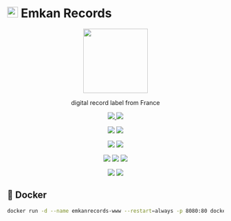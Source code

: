 # <img width=25 src="https://i.imgur.com/hDy0s9d.png"> Emkan Records

<p align=center>
    <a href="https://emkanrecords.com">
        <img width=150 src="https://i.imgur.com/hDy0s9d.png">
    </a>
</p>

<p align=center>
    digital record label from France
</p>

<p align=center>
    <a href="https://github.com/emkanrecords/emkanrecords-www">
        <img src="https://img.shields.io/github/stars/emkanrecords/emkanrecords-www?label=git">
    </a>
    <img src="https://img.shields.io/github/license/emkanrecords/emkanrecords-www">
</p>

<p align=center>
    <img src="https://img.shields.io/github/languages/count/emkanrecords/emkanrecords-www">
    <img src="https://img.shields.io/github/languages/top/emkanrecords/emkanrecords-www">
</p>

<p align=center>
    <img src="https://img.shields.io/github/v/release/emkanrecords/emkanrecords-www">
    <img src="https://api.codeclimate.com/v1/badges/d03ca633f0cac75c7520/maintainability">
</p>

<p align=center>
    <img src="https://img.shields.io/david/emkanrecords/emkanrecords-www">
    <img src="https://img.shields.io/david/dev/emkanrecords/emkanrecords-www">
    <img src="https://img.shields.io/snyk/vulnerabilities/github/emkanrecords/emkanrecords-www">
</p>

<p align=center>
    <img src="https://img.shields.io/badge/ci-github--actions-yellowgreen">
    <img src="https://img.shields.io/badge/cd-docker-yellowgreen">
</p>

## 🐳 Docker

```bash
docker run -d --name emkanrecords-www --restart=always -p 8080:80 docker.pkg.github.com/emkanrecords/emkanrecords-www/emkanrecords-www:latest
```
